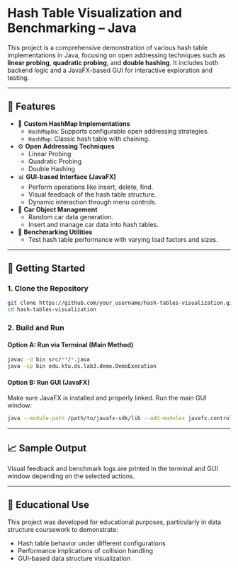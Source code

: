 # Hash Table Visualization and Benchmarking – Java

This project is a comprehensive demonstration of various hash table implementations in Java, focusing on open addressing techniques such as **linear probing**, **quadratic probing**, and **double hashing**. It includes both backend logic and a JavaFX-based GUI for interactive exploration and testing.

---

## 🔧 Features

- 🧮 **Custom HashMap Implementations**
  - `HashMapOa`: Supports configurable open addressing strategies.
  - `HashMap`: Classic hash table with chaining.
- ⚙️ **Open Addressing Techniques**
  - Linear Probing
  - Quadratic Probing
  - Double Hashing
- 📊 **GUI-based Interface (JavaFX)**
  - Perform operations like insert, delete, find.
  - Visual feedback of the hash table structure.
  - Dynamic interaction through menu controls.
- 🚗 **Car Object Management**
  - Random car data generation.
  - Insert and manage car data into hash tables.
- 🧪 **Benchmarking Utilities**
  - Test hash table performance with varying load factors and sizes.

---

## 🚀 Getting Started

### 1. Clone the Repository

```bash
git clone https://github.com/your_username/hash-tables-visualization.git
cd hash-tables-visualization
```

### 2. Build and Run

#### Option A: Run via Terminal (Main Method)

```bash
javac -d bin src/**/*.java
java -cp bin edu.ktu.ds.lab3.demo.DemoExecution
```

#### Option B: Run GUI (JavaFX)

Make sure JavaFX is installed and properly linked. Run the main GUI window:

```bash
java --module-path /path/to/javafx-sdk/lib --add-modules javafx.controls,javafx.fxml -cp bin edu.ktu.ds.lab3.gui.MainWindow
```

---

## 📈 Sample Output

Visual feedback and benchmark logs are printed in the terminal and GUI window depending on the selected actions.

---

## 🧠 Educational Use

This project was developed for educational purposes, particularly in data structure coursework to demonstrate:
- Hash table behavior under different configurations
- Performance implications of collision handling
- GUI-based data structure visualization

